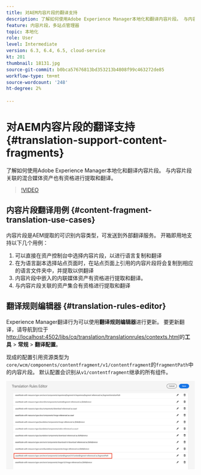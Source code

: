 ```yaml
---
title: 对AEM内容片段的翻译支持
description: 了解如何使用Adobe Experience Manager本地化和翻译内容片段。 与内容片段关联的混合媒体资产也有资格进行提取和翻译。
feature: 内容片段，多站点管理器
topic: 本地化
role: User
level: Intermediate
version: 6.3, 6.4, 6.5, cloud-service
kt: 201
thumbnail: 18131.jpg
source-git-commit: b0bca57676813bd353213b4808f99c463272de85
workflow-type: tm+mt
source-wordcount: '248'
ht-degree: 2%

---
```



# 对AEM内容片段的翻译支持 {#translation-support-content-fragments}

了解如何使用Adobe Experience Manager本地化和翻译内容片段。 与内容片段关联的混合媒体资产也有资格进行提取和翻译。

>[!VIDEO](https://video.tv.adobe.com/v/18131/?quality=12&learn=on)

## 内容片段翻译用例 {#content-fragment-translation-use-cases}

内容片段是AEM提取的可识别内容类型，可发送到外部翻译服务。 开箱即用地支持以下几个用例：

1. 可以直接在资产控制台中选择内容片段，以进行语言复制和翻译
2. 在为语言副本选择站点页面时，在站点页面上引用的内容片段将会复制到相应的语言文件夹中，并提取以供翻译
3. 内容片段中嵌入的内联媒体资产有资格进行提取和翻译。
4. 与内容片段关联的资产集合有资格进行提取和翻译

## 翻译规则编辑器 {#translation-rules-editor}

Experience Manager翻译行为可以使用&#x200B;**翻译规则编辑器**&#x200B;进行更新。 要更新翻译，请导航到位于[http://localhost:4502/libs/cq/translation/translationrules/contexts.html](http://localhost:4502/libs/cq/translation/translationrules/contexts.html)的&#x200B;**工具** > **常规** > **翻译配置**。

现成的配置引用资源类型为`core/wcm/components/contentfragment/v1/contentfragment`的`fragmentPath`中的内容片段。 默认配置会识别从`v1/contentfragment`继承的所有组件。

![翻译规则编辑器](assets/translation-configuration.png)
